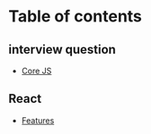 # Table of contents

## interview question

* [Core JS](interview-question/core-js.md)

## React

* [Features](react/features.md)

